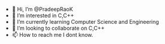 - 👋 Hi, I’m @PradeepRaoK
- 👀 I’m interested in C,C++
- 🌱 I’m currently learning Computer Science and Engineering
- 💞️ I’m looking to collaborate on C,C++
- 📫 How to reach me I dont know.

<!---
PradeepRaoK/PradeepRaoK is a ✨ special ✨ repository because its `README.md` (this file) appears on your GitHub profile.
You can click the Preview link to take a look at your changes.
--->
